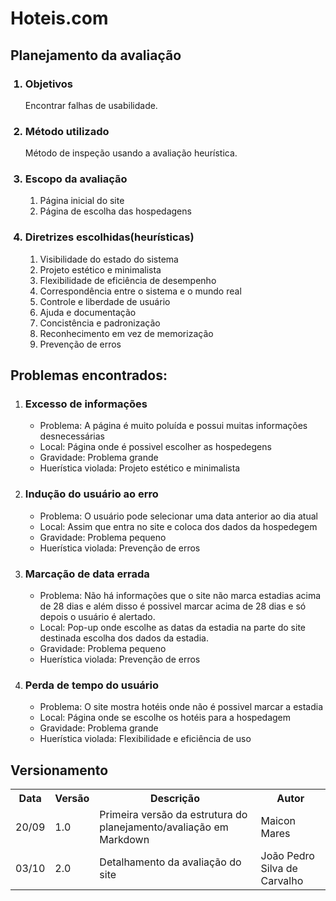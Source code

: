 <h1><strong>Hoteis.com</strong></h1>
<h2>Planejamento da avaliação</h2>
<ol>
    <h3><li>Objetivos</li></h3>
    <p>Encontrar falhas de usabilidade.</p>
    <h3><li>Método utilizado</li></h3>
    <p>
      Método de inspeção usando a avaliação heurística.
    </p>
    <h3><li>Escopo da avaliação</li></h3>
    <ol>
      <li>Página inicial do site</li>
      <li>Página de escolha das hospedagens</li>
    </ol>
    <h3><li>Diretrizes escolhidas(heurísticas)</li></h3>
    <ol>
      <li>Visibilidade do estado do sistema</li>
      <li>Projeto estético e minimalista</li>
      <li>Flexibilidade de eficiência de desempenho</li>
      <li>Correspondência entre o sistema e o mundo real</li>
      <li>Controle e liberdade de usuário</li>
      <li>Ajuda e documentação</li>
      <li>Concistência e padronização</li>
      <li>Reconhecimento em vez de memorização</li>
      <li>Prevenção de erros</li>
    </ol>
</ol>
<h2>Problemas encontrados:</h2>
<ol>
    <li><h3>Excesso de informações</h3></li>
    <ul>
      <li>Problema: A página é muito poluída e possui muitas informações desnecessárias</li>
      <li>Local: Página onde é possivel escolher as hospedegens</li>
      <li>Gravidade: Problema grande</li>
      <li>Huerística violada: Projeto estético e minimalista</li>
    </ul>
    <li><h3>Indução do usuário ao erro</h3></li>
    <ul>
      <li>Problema: O usuário pode selecionar uma data anterior ao dia atual</li>
      <li>Local: Assim que entra no site e coloca dos dados da hospedegem</li>
      <li>Gravidade: Problema pequeno</li>
      <li>Huerística violada: Prevenção de erros</li>
    </ul>
    <li><h3>Marcação de data errada</h3></li>
    <ul>
      <li>
        Problema: Não há informações que o site não marca estadias acima de 28
        dias e além disso é possivel marcar acima de 28 dias e só depois o 
        usuário é alertado.
      </li>
      <li>
        Local: Pop-up onde escolhe as datas da estadia na parte do site destinada
        escolha dos dados da estadia.
      </li>
      <li>Gravidade: Problema pequeno</li>
      <li>Huerística violada: Prevenção de erros</li>
    </ul>
    <li><h3>Perda de tempo do usuário</h3></li>
    <ul>
      <li>Problema: O site mostra hotéis onde não é possivel marcar a estadia</li>
      <li>Local: Página onde se escolhe os hotéis para a hospedagem</li>
      <li>Gravidade: Problema grande</li>
      <li>Huerística violada: Flexibilidade e eficiência de uso</li>
    </ul>
</ol>

<h2>Versionamento</h2>
<table>
  <tr>
    <th>Data</th>
    <th>Versão</th>
    <th>Descrição</th>
    <th>Autor</th>
  </tr>
  <tr>
    <td>20/09</td>
    <td>1.0</td>
    <td>Primeira versão da estrutura do planejamento/avaliação em Markdown</td>
    <td>Maicon Mares</td>
  </tr>
  <tr>
    <td>03/10</td>
    <td>2.0</td>
    <td>Detalhamento da avaliação do site</td>
    <td>João Pedro Silva de Carvalho</td>
  </tr>
</table>